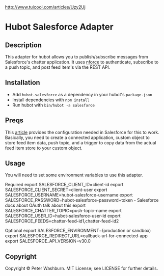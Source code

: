 http://www.tuicool.com/articles/Uzy2Uj

# Hubot Salesforce Adapter

## Description

This adapter for hubot allows you to publish/subscribe messages from Salesforce's chatter application. It
uses [nforce](https://github.com/kevinohara80/nforce) to authenticate, subscribe to a push topic, and post feed item's
via the REST API.

## Installation

* Add `hubot-salesforce` as a dependency in your hubot's `package.json`
* Install dependencies with `npm install`
* Run hubot with `bin/hubot -a salesforce`

## Preqs

This [article](https://github.com/kevinohara80/nforce) provides the configuration needed in Salesforce for this to work.
Basically, you need to create a connected application, custom object to store feed item data, push topic, and a trigger to
copy data from the actual feed item store to your custom object.

## Usage

You will need to set some environment variables to use this adapter.

Required
export SALESFORCE_CLIENT_ID=client-id
export SALESFORCE_CLIENT_SECRET=client-user
export SALESFORCE_USERNAME=hubot-salesforce-username
export SALESFORCE_PASSWORD=hubot-salesforce-password+token - Salesforce docs about OAuth talk about this
export SALESFORCE_CHATTER_TOPIC=push-topic-name
export SALESFORCE_USER_ID=hubot-salesforce-user-id
export SALESFORCE_FEEDS=chatter-feed-id1,chatter-feed-id2

Optional
export SALESFORCE_ENVIRONMENT=(production or sandbox)
export SALESFORCE_REDIRECT_URL=callback-url-for-connected-app
export SALESFORCE_API_VERSION=v30.0

## Copyright
Copyright &copy; Peter Washburn. MIT License; see LICENSE for further details.
